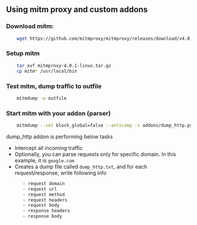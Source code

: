 ## Using mitm proxy and custom addons
### Download mitm:
```sh
    wget https://github.com/mitmproxy/mitmproxy/releases/download/v4.0.1/mitmproxy-4.0.1-linux.tar.gz
```

### Setup mitm
```sh
    tar xvf mitmproxy-4.0.1-linux.tar.gz
    cp mitm* /usr/local/bin
```

### Test mitm, dump traffic to outfile
```sh
    mitmdump -w outfile
```
### Start mitm with your addon (parser)
```sh
    mitmdump --set block_global=false --anticomp -s addons/dump_http.py
```
dump_http addon is performing below tasks

- Intercept all incoming traffic
- Optionally, you can parse requests only for specific domain. In this example, it is ```google.com```
- Creates a dump file called ```dump_http.txt```, and for each request/response, write following info
    ```sh
       - request domain
       - request url
       - request method
       - request headers
       - request body
       - response headers
       - response body     
    ```